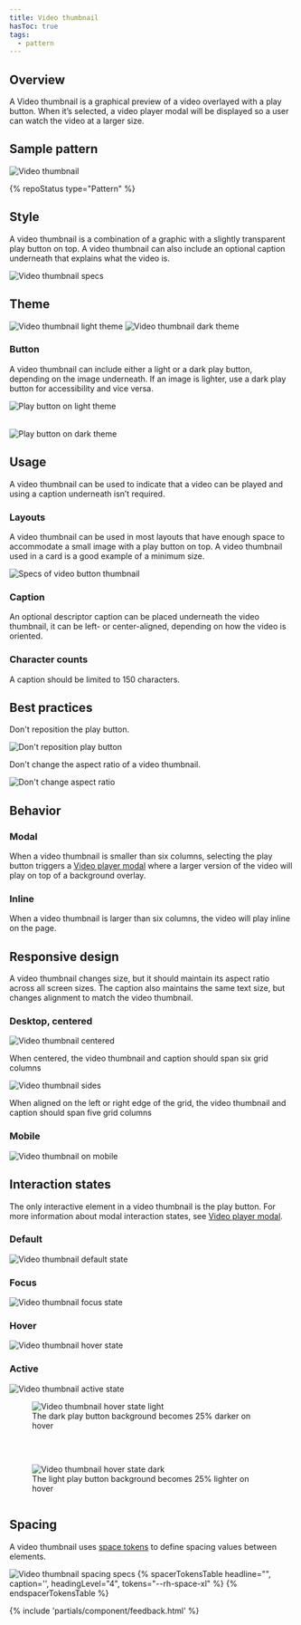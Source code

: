 ```yaml
---
title: Video thumbnail
hasToc: true
tags:
  - pattern
---
```


<link rel="stylesheet" href="{{ '/assets/packages/@rhds/elements/elements/rh-table/rh-table-lightdom.css' | url }}">
<link rel="stylesheet" href="{{ '/styles/samp.css' | url }}">

<style>
  .grid {
    display: grid;
    grid-template-columns: 1fr;
    grid-gap: var(--rh-space-2xl, 32px);
  }

  @container container (min-width: 567px) {
    .grid {
      grid-template-columns: 1fr 1fr;
    }
  }
</style>

## Overview

A Video thumbnail is a graphical preview of a video overlayed with a play button. When it’s selected, a video player modal will be displayed so a user can watch the video at a larger size.

## Sample pattern

<uxdot-example width-adjustment="555px">
  <img src="{{ './video-thumbnail.svg' | url }}" alt="Video thumbnail">
</uxdot-example>

{% repoStatus type="Pattern" %}


## Style

A video thumbnail is a combination of a graphic with a slightly transparent play button on top. A video thumbnail can also include an optional caption underneath that explains what the video is.

<uxdot-example width-adjustment="624px">
  <img src="{{ './video-thumbnail-style.svg' | url }}" alt="Video thumbnail specs">
</uxdot-example>


## Theme

<uxdot-example color-palette="light" width-adjustment="870px">
  <img src="{{ './video-thumbnail-theme-light.svg' | url }}" alt="Video thumbnail light theme">
</uxdot-example>

<uxdot-example color-palette="darkest" width-adjustment="870px">
  <img src="{{ './video-thumbnail-theme-dark.svg' | url }}" alt="Video thumbnail dark theme">
</uxdot-example>


### Button

A video thumbnail can include either a light or a dark play button, depending on the image underneath. If an image is lighter, use a dark play button for accessibility and vice versa.

<div class="grid">
  <uxdot-example width-adjustment="172px">
    <img src="{{ './video-button-light.svg' | url }}" alt="Play button on light theme">
  </uxdot-example>

  <uxdot-example color-palette="darkest" width-adjustment="172px">
    <img src="{{ './video-button-dark.svg' | url }}" alt="Play button on dark theme">
  </uxdot-example>
</div>


## Usage

A video thumbnail can be used to indicate that a video can be played and using a caption underneath isn’t required.


### Layouts

A video thumbnail can be used in most layouts that have enough space to accommodate a small image with a play button on top. A video thumbnail used in a card is a good example of a minimum size.

<uxdot-example width-adjustment="487px">
  <img src="{{ './video-thumbnail-layout-specs.svg' | url }}" alt="Specs of video button thumbnail">
</uxdot-example>


### Caption

An optional descriptor caption can be placed underneath the video thumbnail, it can be left- or center-aligned, depending on how the video is oriented.


### Character counts

A caption should be limited to 150 characters.


## Best practices

Don't reposition the play button.

<uxdot-example width-adjustment="555px" danger>
  <img src="{{ './video-thumbnail-best-practices-1.png' | url }}" alt="Don't reposition play button">
</uxdot-example>

Don't change the aspect ratio of a video thumbnail.

<uxdot-example width-adjustment="555px" danger>
  <img src="{{ './video-thumbnail-best-practices-2.png' | url }}" alt="Don't change aspect ratio">
</uxdot-example>


## Behavior

### Modal

When a video thumbnail is smaller than six columns, selecting the play button triggers a [Video player modal](../modal) where a larger version of the video will play on top of a background overlay.


### Inline

When a video thumbnail is larger than six columns, the video will play inline on the page.


## Responsive design

A video thumbnail changes size, but it should maintain its aspect ratio across all screen sizes. The caption also maintains the same text size, but changes alignment to match the video thumbnail.


### Desktop, centered

<uxdot-example width-adjustment="1000px" variant="full" alignment="left" no-border>
  <img src="{{ './video-thumbnail-responsive-desktop.svg' | url }}" alt="Video thumbnail centered">
</uxdot-example>

When centered, the video thumbnail and caption should span six grid columns

<uxdot-example width-adjustment="1000px" variant="full" alignment="left" no-border>
  <img src="{{ './video-thumbnail-responsive-desktop-sides.svg' | url }}" alt="Video thumbnail sides">
</uxdot-example>

When aligned on the left or right edge of the grid, the video thumbnail and caption should span five grid columns

### Mobile

<uxdot-example width-adjustment="360px" variant="full" alignment="left" no-border>
  <img src="{{ './video-thumbnail-responsive-mobile.svg' | url }}" alt="Video thumbnail on mobile">
</uxdot-example>


## Interaction states

The only interactive element in a video thumbnail is the play button. For more information about modal interaction states, see [Video player modal](../modal).


### Default

<uxdot-example width-adjustment="555px">
  <img src="{{ './video-thumbnail-interaction-default.svg' | url }}" alt="Video thumbnail default state">
</uxdot-example>


### Focus

<uxdot-example width-adjustment="555px">
  <img src="{{ './video-thumbnail-interaction-focus.svg' | url }}" alt="Video thumbnail focus state">
</uxdot-example>


### Hover

<uxdot-example width-adjustment="555px">
  <img src="{{ './video-thumbnail-interaction-hover.svg' | url }}" alt="Video thumbnail hover state">
</uxdot-example>


### Active

<uxdot-example width-adjustment="555px">
  <img src="{{ './video-thumbnail-interaction-active.svg' | url }}" alt="Video thumbnail active state">
</uxdot-example>

<div class="grid">
  <figure>
    <uxdot-example width-adjustment="116px">
      <img src="{{ './video-button-hover-state-dark.svg' | url }}" alt="Video thumbnail hover state light">
    </uxdot-example>
    <figcaption>The dark play button background becomes 25% darker on hover</figcaption>
  </figure>
  <figure>
    <uxdot-example color-palette="darkest" width-adjustment="116px">
      <img src="{{ './video-button-hover-state-light.svg' | url }}" alt="Video thumbnail hover state dark">
    </uxdot-example>
    <figcaption>The light play button background becomes 25% lighter on hover</figcaption>
  </figure>
</div>


## Spacing

A video thumbnail uses [space tokens](/tokens/space/) to define spacing 
values between elements.

<uxdot-example width-adjustment="870px">
  <img src="{{ './video-thumbnail-spacing.svg' | url }}" alt="Video thumbnail spacing specs">
</uxdot-example>

<rh-table>
  {% spacerTokensTable 
    headline="",
    caption='',
    headingLevel="4",
    tokens="--rh-space-xl" %}
  {% endspacerTokensTable %}
</rh-table>


{% include 'partials/component/feedback.html' %}
